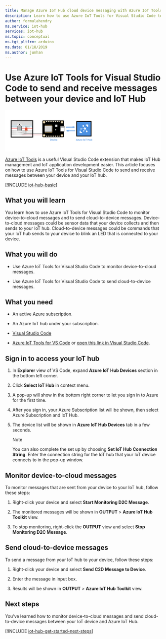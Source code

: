 ```yaml
---
title: Manage Azure IoT Hub cloud device messaging with Azure IoT Tools for Visual Studio Code | Microsoft Docs
description: Learn how to use Azure IoT Tools for Visual Studio Code to monitor device to cloud messages and send cloud to device messages in Azure IoT Hub.
author: formulahendry
ms.service: iot-hub
services: iot-hub
ms.topic: conceptual
ms.tgt_pltfrm: arduino
ms.date: 01/18/2019
ms.author: junhan
---
```

# Use Azure IoT Tools for Visual Studio Code to send and receive messages between your device and IoT Hub

![End-to-end diagram](./media/iot-hub-vscode-iot-toolkit-cloud-device-messaging/e-to-e-diagram.png)

[Azure IoT Tools](https://marketplace.visualstudio.com/items?itemName=vsciot-vscode.azure-iot-toolkit) is a useful Visual Studio Code extension that makes IoT Hub management and IoT application development easier. This article focuses on how to use Azure IoT Tools for Visual Studio Code to send and receive messages between your device and your IoT hub.

[!INCLUDE [iot-hub-basic](../../includes/iot-hub-basic-partial.md)]

## What you will learn

You learn how to use Azure IoT Tools for Visual Studio Code to monitor device-to-cloud messages and to send cloud-to-device messages. Device-to-cloud messages could be sensor data that your device collects and then sends to your IoT hub. Cloud-to-device messages could be commands that your IoT hub sends to your device to blink an LED that is connected to your device.

## What you will do

* Use Azure IoT Tools for Visual Studio Code to monitor device-to-cloud messages.

* Use Azure IoT Tools for Visual Studio Code to send cloud-to-device messages.

## What you need

* An active Azure subscription.

* An Azure IoT hub under your subscription.

* [Visual Studio Code](https://code.visualstudio.com/)

* [Azure IoT Tools for VS Code](https://marketplace.visualstudio.com/items?itemName=vsciot-vscode.azure-iot-tools) or [open this link in Visual Studio Code](vscode:extension/vsciot-vscode.azure-iot-tools).

## Sign in to access your IoT hub

1. In **Explorer** view of VS Code, expand **Azure IoT Hub Devices** section in the bottom left corner.

2. Click **Select IoT Hub** in context menu.

3. A pop-up will show in the bottom right corner to let you sign in to Azure for the first time.

4. After you sign in, your Azure Subscription list will be shown, then select Azure Subscription and IoT Hub.

5. The device list will be shown in **Azure IoT Hub Devices** tab in a few seconds.

   > [!Note]
   > You can also complete the set up by choosing **Set IoT Hub Connection String**. Enter the connection string for the IoT hub that your IoT device connects to in the pop-up window.

## Monitor device-to-cloud messages

To monitor messages that are sent from your device to your IoT hub, follow these steps:

1. Right-click your device and select **Start Monitoring D2C Message**.

2. The monitored messages will be shown in **OUTPUT** > **Azure IoT Hub Toolkit** view.

3. To stop monitoring, right-click the **OUTPUT** view and select **Stop Monitoring D2C Message**.

## Send cloud-to-device messages

To send a message from your IoT hub to your device, follow these steps:

1. Right-click your device and select **Send C2D Message to Device**.

2. Enter the message in input box.

3. Results will be shown in **OUTPUT** > **Azure IoT Hub Toolkit** view.

## Next steps

You’ve learned how to monitor device-to-cloud messages and send cloud-to-device messages between your IoT device and Azure IoT Hub.

[!INCLUDE [iot-hub-get-started-next-steps](../../includes/iot-hub-get-started-next-steps.md)]